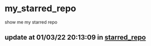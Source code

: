 # my_starred_repo
show me my starred repo

update at 01/03/22 20:13:09 in [starred_repo](./index.html)
---


